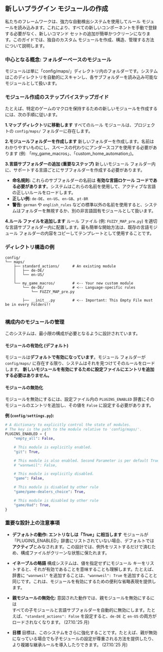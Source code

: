 ## 新しいプラグイン モジュールの作成

私たちのフレームワークは、強力な自動検出システムを使用してルール モジュールを読み込みます。これにより、すべての新しいコンポーネントを手動で登録する必要がなく、新しいコマンド セットの追加が簡単かつクリーンになります。このガイドでは、独自のカスタム モジュールを作成、構造、管理する方法について説明します。

### 中心となる概念: フォルダーベースのモジュール

モジュールは単に「config/maps/」ディレクトリ内のフォルダーです。システムはこのディレクトリを自動的にスキャンし、各サブフォルダーを読み込み可能なモジュールとして扱います。

### モジュール作成のステップバイステップガイド

たとえば、特定のゲームのマクロを保持するための新しいモジュールを作成するには、次の手順に従います。

**1.マップ ディレクトリに移動します**
すべてのルール モジュールは、プロジェクトの `config/maps/` フォルダーに存在します。

**2.モジュールフォルダーを作成します**
新しいフォルダーを作成します。名前はわかりやすいものにし、スペースの代わりにアンダースコアを使用する必要があります (例: 「my_game_macros」、「custom_home_automation」)。

**3.言語サブフォルダーの追加 (重要なステップ)**
新しいモジュール フォルダー内に、サポートする言語ごとにサブフォルダーを作成する必要があります。

* **命名規則:** これらのサブフォルダーの名前は **有効な言語ロケール コードである必要があります**。システムはこれらの名前を使用して、アクティブな言語の正しいルールをロードします。
* **正しい例:** `de-DE`、`en-US`、`en-GB`、`pt-BR`
* **警告:** `german` や `english_rules` などの標準以外の名前を使用すると、システムはフォルダーを無視するか、別の非言語固有モジュールとして扱います。

**4.ルール ファイルを追加します**
ルール ファイル (例: `FUZZY_MAP_pre.py`) を適切な言語サブフォルダー内に配置します。最も簡単な開始方法は、既存の言語モジュール フォルダーの内容をコピーしてテンプレートとして使用することです。

### ディレクトリ構造の例

```
config/
└── maps/
    ├── standard_actions/      # An existing module
    │   ├── de-DE/
    │   └── en-US/
    │
    └── my_game_macros/        # <-- Your new custom module
        └── de-DE/             # <-- Language-specific rules
            └── FUZZY_MAP_pre.py

        ├── __init__.py        # <-- Important: This Empty File must be in every Folders!!
            
```

### 構成内のモジュールの管理

このシステムは、最小限の構成が必要となるように設計されています。

#### モジュールの有効化 (デフォルト)

モジュールは**デフォルトで有効になっています**。モジュール フォルダーが `config/maps/` に存在する限り、システムはそれを見つけてそのルールをロードします。 **新しいモジュールを有効にするために設定ファイルにエントリを追加する必要はありません。**

#### モジュールの無効化

モジュールを無効にするには、設定ファイル内の `PLUGINS_ENABLED` 辞書にそのモジュールのエントリを追加し、その値を `False` に設定する必要があります。

**例 (`config/settings.py`):**
```python
# A dictionary to explicitly control the state of modules.
# The key is the path to the module relative to 'config/maps/'.
PLUGINS_ENABLED = {
    "empty_all": False,

    # This module is explicitly enabled.
    "git": True,

    # This module is also enabled. Second Parameter is per default True. Not False means True.
    # "wannweil": False,

    # This module is explicitly disabled.
    "game": False,

    # This module is disabled by other rule
    "game/game-dealers_choice": True,

    # This module is disabled by other rule
    "game/0ad": True,
}


```
### 重要な設計上の注意事項

* **デフォルトの動作: エントリなしは「True」に相当します**
モジュールが「PLUGINS_ENABLED」辞書にリストされていない場合、デフォルトでは**アクティブ**とみなされます。この設計では、例外をリストするだけで済むため、構成ファイルがクリーンな状態に保たれます。

* **イネーブルの略語**
構成システムは、値を指定せずにモジュール キーをリストすると、それが有効であることを意味することも理解します。たとえば、辞書に `"wannweil"` を追加することは、`"wannweil": True` を追加することと同じです。これは、モジュールを有効にするための便利な省略表現を提供します。

* **親モジュールの無効化:** 意図された動作では、親モジュールを無効にするには   
すべての子モジュールと言語サブフォルダーを自動的に無効にします。たとえば、`"standard_actions": False` を設定すると、`de-DE` と `en-US` の両方がロードされなくなります。 (27.10.'25 月)
  
* **目標**
目標は、このシステムをさらに強化することです。たとえば、親が無効になっている場合でも子モジュールの設定が尊重される方法を提供したり、より複雑な継承ルールを導入したりできます。 (27.10.'25 月)